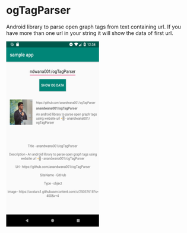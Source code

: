 # ogTagParser
Android library to parse open graph tags from text containing url. If you have more than one url in your string it will show the data of first url. 

<img src="https://raw.githubusercontent.com/anandwana001/ogTagParser/master/image/screenshot_og_tag_parser.png" width="250" height="500"/>
